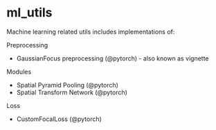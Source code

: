 # ml_utils
Machine learning related utils includes implementations of:

Preprocessing
- GaussianFocus preprocessing (@pytorch) - also known as vignette

Modules
- Spatial Pyramid Pooling (@pytorch)
- Spatial Transform Network (@pytorch)

Loss
- CustomFocalLoss (@pytorch)

